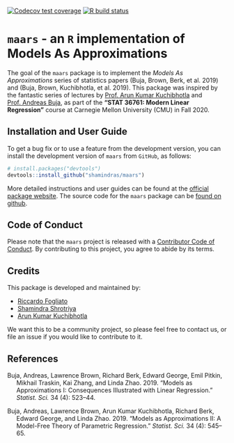 
<!-- badges: start -->

[![Codecov test
coverage](https://codecov.io/gh/shamindras/maars/branch/master/graph/badge.svg)](https://codecov.io/gh/shamindras/maars?branch=master)
[![R build
status](https://github.com/shamindras/maars/workflows/R-CMD-check/badge.svg)](https://github.com/shamindras/maars/actions)
<!-- badges: end -->

# `maars` - an `R` implementation of Models As Approximations

The goal of the `maars` package is to implement the *Models As
Approximations* series of statistics papers (Buja, Brown, Berk, et al.
2019) and (Buja, Brown, Kuchibhotla, et al. 2019). This package was
inspired by the fantastic series of lectures by [Prof. Arun Kumar
Kuchibhotla](https://arun-kuchibhotla.github.io/) and [Prof. Andreas
Buja](http://www-stat.wharton.upenn.edu/~buja/), as part of the **“STAT
36761: Modern Linear Regression”** course at Carnegie Mellon University
(CMU) in Fall 2020.

## Installation and User Guide

To get a bug fix or to use a feature from the development version, you
can install the development version of `maars` from `GitHub`, as
follows:

``` r
# install.packages("devtools")
devtools::install_github("shamindras/maars")
```

More detailed instructions and user guides can be found at the [official
package website](https://shamindras.github.io/maars/). The source code
for the `maars` package can be [found on
github](https://github.com/shamindras/maars).

## Code of Conduct

Please note that the `maars` project is released with a [Contributor
Code of
Conduct](https://contributor-covenant.org/version/2/0/CODE_OF_CONDUCT.html).
By contributing to this project, you agree to abide by its terms.

## Credits

This package is developed and maintained by:

-   [Riccardo Fogliato](http://www.stat.cmu.edu/~rfogliat/)
-   [Shamindra Shrotriya](https://www.shamindras.com/)
-   [Arun Kumar Kuchibhotla](https://arun-kuchibhotla.github.io/)

We want this to be a community project, so please feel free to contact
us, or file an issue if you would like to contribute to it.

## References

<div id="refs" class="references csl-bib-body hanging-indent">

<div id="ref-buja2019modelsasapproximationspart1" class="csl-entry">

Buja, Andreas, Lawrence Brown, Richard Berk, Edward George, Emil Pitkin,
Mikhail Traskin, Kai Zhang, and Linda Zhao. 2019. “Models as
Approximations I: Consequences Illustrated with Linear Regression.”
*Statist. Sci.* 34 (4): 523–44.

</div>

<div id="ref-buja2019modelsasapproximationspart2" class="csl-entry">

Buja, Andreas, Lawrence Brown, Arun Kumar Kuchibhotla, Richard Berk,
Edward George, and Linda Zhao. 2019. “Models as Approximations II: A
Model-Free Theory of Parametric Regression.” *Statist. Sci.* 34 (4):
545–65.

</div>

</div>
